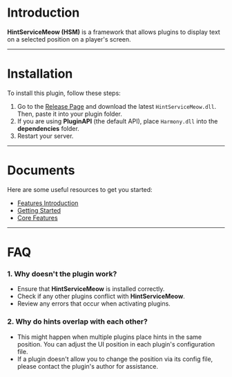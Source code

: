 # Introduction
**HintServiceMeow (HSM)** is a framework that allows plugins to display text on a selected position on a player's screen. 

---

# Installation

To install this plugin, follow these steps:

1. Go to the [Release Page](https://github.com/MeowServer/HintServiceMeow/releases) and download the latest `HintServiceMeow.dll`. Then, paste it into your plugin folder.
2. If you are using **PluginAPI** (the default API), place `Harmony.dll` into the **dependencies** folder.
3. Restart your server.

---

# Documents

Here are some useful resources to get you started:

- [Features Introduction](Features.md)
- [Getting Started](GettingStarted.md)
- [Core Features](CoreFeatures.md)

---

# FAQ

### 1. Why doesn't the plugin work?
- Ensure that **HintServiceMeow** is installed correctly.
- Check if any other plugins conflict with **HintServiceMeow**.
- Review any errors that occur when activating plugins.

### 2. Why do hints overlap with each other?
- This might happen when multiple plugins place hints in the same position. You can adjust the UI position in each plugin's configuration file. 
- If a plugin doesn't allow you to change the position via its config file, please contact the plugin's author for assistance.
